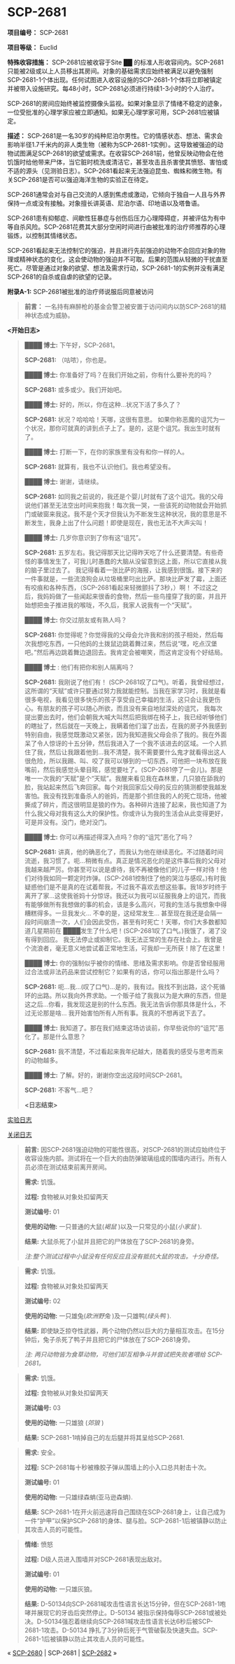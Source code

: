 # SCP-2681
                        


**项目编号：** SCP-2681

**项目等级：** Euclid

**特殊收容措施：** SCP-2681应被收容于Site ██ 的标准人形收容间内。SCP-2681只能被2级或以上人员移出其房间。对象的基础需求应始终被满足以避免强制SCP-2681-1个体出现。任何试图进入收容设施的SCP-2681-1个体将立即被镇定并被带入设施研究。每48小时，SCP-2681必须进行持续1-3小时的个人治疗。

SCP-2681的房间应始终被监控摄像头监视。如果对象显示了情绪不稳定的迹象，一位受批准的心理学家应被立即通知。如果无心理学家可用，SCP-2681应被镇定。

**描述：** SCP-2681是一名30岁的纯种尼泊尔男性。它的情感状态、想法、需求会影响半径1.7千米内的非人类生物（被称为SCP-2681-1实例）。这导致被强迫的动物试图满足SCP-2681的欲望或需求。在收容SCP-2681前，他曾反映动物会在他饥饿时给他带来尸体，当它脏时梳洗或清洁它，甚至攻击且杀害使其愤怒、害怕或不适的源头（见测验日志）。SCP-2681看起来无法强迫昆虫、蜘蛛和微生物。有关SCP-2681是否可以强迫海洋生物的实验正在待定。

SCP-2681通常会对与自己交流的人感到焦虑或激动，它倾向于独自一人且与外界保持一点或没有接触。对象擅长讲英语、尼泊尔语、印地语以及塔鲁语。

SCP-2681患有抑郁症、间歇性狂暴症与创伤后压力心理障碍症，并被评估为有中等自杀风险。SCP-2681花费其大部分空闲时间进行由被批准的治疗师推荐的心理锻炼，以控制其情绪状态。

SCP-2681看起来无法控制它的强迫，并且进行先前强迫的动物不会回应对象的物理或精神状态的变化，这会使动物的强迫并不可取。后果的范围从轻微的干扰直至死亡。尽管是通过对象的欲望、想法及需求行动，SCP-2681-1的实例并没有满足SCP-2681的自杀或自虐的欲望的记录。

**附录A-1:**  SCP-2681被批准的治疗师说服后同意被访问


> **前言：** 一名持有麻醉枪的基金会警卫被安置于访问间内以防SCP-2681的精神状态成为威胁。
> 

**<开始日志>** 


> **████ 博士:** 下午好，SCP-2681。
> 
> **SCP-2681:**  （咕哝），你也是。
> 
> **████ 博士:**  你准备好了吗？在我们开始之前，你有什么要补充的吗？
> 
> **SCP-2681:**  或多或少。我们开始吧。
> 
> **████ 博士:**  好的，所以，你在这种…状况下活了多久了？
> 
> **SCP-2681:**  状况？哈哈哈！天哪，这很有意思。 如果你称恶魔的诅咒为一个状况，那你可就真的讲到点子上了。是的，这是个诅咒。我出生时就有了。
> 
> **████ 博士:**  打断一下，在你的家族里有没有和你一样的人。
> 
> **SCP-2681:** 就算有，我也不认识他们。我也希望没有。
> 
> **████ 博士:**  谢谢，请继续。
> 
> **SCP-2681:**  如同我之前说的，我还是个婴儿时就有了这个诅咒。我的父母说他们甚至无法空出时间来抱我！每次我一哭，一些该死的动物就会开始抓门或破窗来我这。我不是个天才但我认为不断发生这种状况，我的意思是不断发生，我身上出了什么问题！即使是现在，我也无法不大声尖叫！
> 
> **████ 博士:** 几岁你意识到了你有这“诅咒”。
> 
> **SCP-2681:** 五岁左右。我记得那天比记得昨天吃了什么还要清楚。有些奇怪的事情发生了，可我儿时愚蠢的大脑从没留意到这上面，所以它直接从我的脑子里过去了。 我记得看着一张比萨的海报，让我感到很饿。接下来的一件事就是，一些流浪狗会从垃圾桶里叼出比萨。那块比萨发了霉，上面还有咬痕和各种东西，（SCP-2681看起来轻微颤抖了3秒，）啊！ 不过这之后，我妈妈做了一些闻起来很香的食物，然后一些鸟撞穿了我的窗，并且开始想把虫子推进我的喉咙，不久后，我家人说我有一个“天赋”。
> 
> **████ 博士:**  你交过朋友或有熟人吗？
> 
> **SCP-2681:**  你觉得呢？你觉得我的父母会允许我和别的孩子相处，然后每次我想吃东西，一只他妈的土拨鼠边跳着舞过来，然后说“嘿，吃点汉堡吧。”然后再边跳着舞边退回去。我肯定会被嘲笑，而这肯定没有个好结局。
> 
> **████ 博士** : 他们有把你和别人隔离吗？
> 
> **SCP-2681:** 我刚说了他们有！ (SCP-2681叹了口气)。听着，我曾经想过，这所谓的“天赋”或许只要通过努力我就能控制。当我在家学习时，我就是看很多电视，我看见很多快乐的孩子享受自己幸福的生活，这只会让我更伤心。有朋友的孩子可以随心所欲，而且没有来自地狱深处的诅咒， 我每次提出要出去时，他们会朝我大喊大叫然后把我绑在椅子上，我已经听够他们的瞎扯了，然后就在一天晚上，我瞒着他们溜了出去，在我的房子外我感到特别自由，我感觉既激动又紧张，因为我知道我父母会杀了我的。我在外面呆了令人惊讶的十五分钟，然后我进入了一个我不该进去的区域。一个人抓住了我，然后让我跟着他到…我不清楚，我不需要要什么鬼才就看得出这人很危险，所以我踢、叫、咬了我可以够到的一切东西，可他把一块布放在我嘴前，然后我感觉头晕目眩，感觉要吐了。(SCP-2681停了一会儿)。那是唯一一次我的“天赋”是个“天赋”。我醒来看见我在森林里，几只狼在舔我的脸，我站起来然后飞奔回家。每个对我回家后父母的反应的猜测都使我越发害怕。我没有找到准备杀人的爸妈，而是那个抓住我的人的死亡现场，他被撕成了碎片，而这很明显是狼的作为。各种碎片连接了起来，我也知道了为什么我父母对我有这么大的保护性。你或许认为我的生活会从此变得更好，可是并没有。没门，绝对没门。
> 
> **████ 博士:**  你可以再描述得深入点吗？你的“诅咒”恶化了吗？
> 
> **SCP-2681:**  讲真，他的确恶化了，而我认为他在继续恶化。不过随着时间流逝，我习惯了。呃…稍微有点。真正是情况恶化的是这件事后我的父母对我越来越严厉。你甚至可以说是虐待，我不再被像他们的儿子一样对待！他们对待我如同一颗定时炸弹。(SCP-2681控制住了他的哭泣与感叹。)有时我疑惑他们是不是真的在试着帮我，不过我不喜欢去想这些事。我18岁时终于离开了家…这使我爸妈十分惊讶。我还以为我可以征服我身上的诅咒，而我有能够做所有我想做的事的机会，该是多么高兴，可我的生活与我想象中得糟糕得多。一旦我发火… 不幸的是，这经常发生… 甚至现在我还是会隔一段时间崩溃一次，人们会因此受伤，甚至有时死亡！天哪，你们大多数都知道几星期前在 ████发生了什么吧！(SCP-2681叹了口气。)我饿了，渴了没有得到回应。 我无法停止或抑制它。我无法正常的生存在社会上。我曾是个流浪者，毫无意义地尝试着正常地生活，可我却一无所获！除了在这里！
> 
> **████ 博士:**  你的强制似乎被你的情绪、思绪及需求影响。你是否曾经服用过合法或非法药品来尝试控制它？如果有的话，你可以指出那是什么吗？
> 
> **SCP-2681:**  呃…我…(叹了口气)…是的，我有过。我找不到出路，这个死循环的出路。所以我向外界求助。一个贩子给了我我以为是大麻的东西，但是这之后…你看，我发现这是别的什么东西。我无法告诉你那具体是什么，不过无论那是啥… 我开始害怕所有人所有事。我真的不想再说下去了。
> 
> **████ 博士:**  我知道了。那在我们结束这场访谈前，你早些说你的“诅咒”恶化了。那是什么意思？
> 
> **SCP-2681:** 我不清楚，不过看起来我年纪越大，随着我的感受与思考而来的动物越多。
> 
> **████ 博士:**  了解。好的，谢谢你空出这段时间SCP-2681。
> 
> **SCP-2681:** 不客气…吧？
> 
> **<日志结束>** 
> 


<a shape='rect' class='collapsible-block-link' href='javascript:;'>&#23454;&#39564;&#26085;&#24535;</a>

<a shape='rect' class='collapsible-block-link' href='javascript:;'>&#20851;&#38381;&#26085;&#24535;</a>


> 
> **前言:** 因SCP-2681强迫动物的可能性很高，对SCP-2681的测试应始终位于收容设施内部。测试将在一个巨大的由防弹玻璃组成的围墙内进行。所有人员必须在测试结束前离开房间。
> 
> 
> **需求:** 饥饿。
> 
> **过程:** 食物被从对象处扣留两天
> 
> **测试编号:**  01
> 
> **使用的动物:** 一只普通的大鼠(*褐鼠* )以及一只常见的小鼠(*小家鼠* ).
> 
> **结果:**  大鼠杀死了小鼠并且把它的尸体放在了SCP-2681的身旁。
> 
> *注:整个测试过程中小鼠没有任何反应且没有抵抗大鼠的攻击。十分奇怪。* 
> 


> **需求:** 饥饿。
> 
> **过程:** 食物被从对象处扣留两天
> 
> **测试编号:**  02
> 
> **使用的动物:**  一只雄兔(*欧洲野兔* )及一只雄鸭(*绿头鸭* ).
> 
> **结果:**  即使缺乏掠夺性武器，两个动物仍然以巨大的力量相互攻击。在15分钟后，兔子杀死了鸭子并且把它的尸体放在了SCP-2681身旁。
> 
> *注: 两只动物皆为食草动物，可他们却互相争斗并尝试把失败者喂给 SCP-2681。* 
> 


> **需求:** 饥饿。
> 
> **过程:** 食物被从对象处扣留两天
> 
> **测试编号:**  03
> 
> **使用的动物:**  一只雄狼 (*郊狼* )
> 
> **结果:**  SCP-2681-1啃掉自己的左后腿并将其呈给SCP-2681.
> 


> **需求:** 安全。
> 
> **过程:**  SCP-2681每十秒被橡胶子弹从围墙上的小入口总共射击十次。
> 
> **测试编号:**  01
> 
> **使用的动物:** 一只雄绿森蚺(亚马逊森蚺).
> 
> **结果:**  SCP-2681-1在开火前迅速将自己围绕在SCP-2681身上，让自己成为一件“护甲”以保护SCP-2681的身体、腿与脸。SCP-2681-1后被镇静以防止其攻击人员的可能性。
> 


> **情绪:** 愤怒
> 
> **过程:** D级人员进入围墙并对SCP-2681表现出敌对。
> 
> **测试编号:**  01
> 
> **使用的动物:** 一只雄灰狼。
> 
> **结果:**  D-50134向SCP-2681喊攻击性语言长达15分钟，但在SCP-2681-1咆哮并展现它的牙齿后突然停止。D-50134 被指示保持侮辱SCP-2681或被处决。D-50134强忍着继续向SCP-2681喊攻击性语言长达6秒后被SCP-2681-1攻击。D-50134 挣扎了3分钟后死于气管破裂及快速失血。SCP-2681-1后被镇静以防止其攻击人员的可能性。
> 






« [SCP-2680](/scp-2680) | SCP-2681 | [SCP-2682](/scp-2682) »





                    